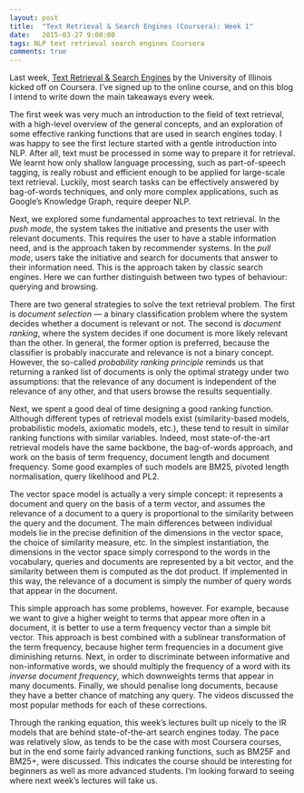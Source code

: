 ```yaml
---
layout: post
title:  "Text Retrieval & Search Engines (Coursera): Week 1"
date:   2015-03-27 9:00:00
tags: NLP text retrieval search engines Coursera
comments: true
---
```


<p class="first">Last week, <a href="https://www.coursera.org/course/textretrieval">Text Retrieval & Search Engines</a> by the University of Illinois kicked off on Coursera. I’ve signed up to the online course, and on this blog I intend to write down the main takeaways every week.</p>

<p>The first week was very much an introduction to the field of text retrieval, with a high-level overview of the general concepts, and an exploration of some effective ranking functions that are used in search engines today. I was happy to see the first lecture started with a gentle introduction into NLP. After all, text must be processed in some way to prepare it for retrieval. We learnt how only shallow language processing, such as part-of-speech tagging, is really robust and efficient enough to be applied for large-scale text retrieval. Luckily, most search tasks can be effectively answered by bag-of-words techniques, and only more complex applications, such as Google’s Knowledge Graph, require deeper NLP.</p>

<p>Next, we explored some fundamental approaches to text retrieval. In the <em>push mode</em>, the system takes the initiative and presents the user with relevant documents. This requires the user to have a stable information need, and is the approach taken by recommender systems. In the <em>pull mode</em>, users take the initiative and search for documents that answer to their information need. This is the approach taken by classic search engines. Here we can further distinguish between two types of behaviour: querying and browsing.</p>

<p>There are two general strategies to solve the text retrieval problem. The first is <em>document selection</em> &mdash; a binary classification problem where the system decides whether a document is relevant or not. The second is <em>document ranking</em>, where the system decides if one document is more likely relevant than the other. In general, the former option is preferred, because the classifier is probably inaccurate and  relevance is not a binary concept. However, the so-called <em>probability ranking principle</em> reminds us that returning a ranked list of documents is only the optimal strategy under two assumptions: that the relevance of any document is independent of the relevance of any other, and that users browse the results sequentially.</p>

<p>Next, we spent a good deal of time designing a good ranking function. Although different types of retrieval models exist (similarity-based models, probabilistic models, axiomatic models, etc.), these tend to result in similar ranking functions with similar variables. Indeed, most state-of-the-art retrieval models have the same backbone, the bag-of-words approach, and work on the basis of term frequency, document length and document frequency. Some good examples of such models are BM25, pivoted length normalisation, query likelihood and PL2.</p>

<p>The vector space model is actually a very simple concept: it represents a document and query on the basis of a term vector, and assumes the relevance of a document to a query is proportional to the similarity between the query and the document. The main differences between individual models lie in the precise definition of the dimensions in the vector space, the choice of similarity measure, etc. In the simplest instantiation, the dimensions in the vector space simply correspond to the words in the vocabulary, queries and documents are represented by a bit vector, and the similarity between them is computed as the dot product. If implemented in this way, the relevance of a document is simply the number of query words that appear in the document.</p>

<p>This simple approach has some problems, however. For example, because we want to give a higher weight to terms that appear more often in a document, it is better to use a term frequency vector than a simple bit vector. This approach is best combined with a sublinear transformation of the term frequency, because higher term frequencies in a document give diminishing returns. Next, in order to discriminate between informative and non-informative words, we should multiply the frequency of a word with its <em>inverse document frequency</em>, which downweights terms that appear in many documents. Finally, we should penalise long documents, because they have a better chance of matching any query. The videos discussed the most popular methods for each of these corrections.</p>

<p>Through the ranking equation, this week’s lectures built up nicely to the IR models that are behind state-of-the-art search engines today. The pace was relatively slow, as tends to be the case with most Coursera courses, but in the end some fairly advanced ranking functions, such as BM25F and BM25+, were discussed. This indicates the course should be interesting for beginners as well as more advanced students. I’m looking forward to seeing where next week’s lectures will take us.</p>


